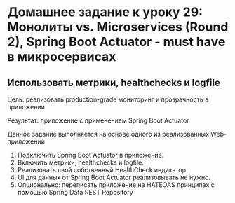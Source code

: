 # Домашнее задание к уроку 29: Монолиты vs. Microservices (Round 2), Spring Boot Actuator - must have в микросервисах

## Использовать метрики, healthchecks и logfile

Цель: реализовать production-grade мониторинг и прозрачность в приложении

Результат: приложение с применением Spring Boot Actuator

Данное задание выполняется на основе одного из реализованных Web-приложений

1. Подключить Spring Boot Actuator в приложение.
2. Включить метрики, healthchecks и logfile.
3. Реализовать свой собственный HealthCheck индикатор
4. UI для данных от Spring Boot Actuator реализовывать не нужно.
5. Опционально: переписать приложение на HATEOAS принципах с помощью Spring Data REST Repository
